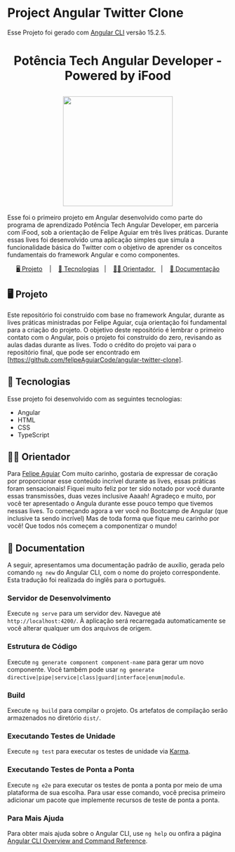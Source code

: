 # Project Angular Twitter Clone

Esse Projeto foi gerado com [Angular CLI](https://github.com/angular/angular-cli) versão 15.2.5.

<h1 align="center">Potência Tech Angular Developer - Powered by iFood </h1>

<h2 align="center"><img src="./src/assets/img/potência-tech-angular-developer-powered-by-iFood.webp" width="250px"></h2>

<p>Esse foi o primeiro projeto em Angular desenvolvido como parte do programa de aprendizado Potência Tech Angular Developer, em parceria com iFood, sob a orientação de Felipe Aguiar em três lives práticas. Durante essas lives foi desenvolvido uma aplicação simples que simula a funcionalidade básica do Twitter com o objetivo de aprender os conceitos fundamentais do framework Angular e como componentes.</p>

<p align="center">
<a href="#-projeto">🖥️ Projeto</a> &nbsp;&nbsp;&nbsp;|&nbsp;&nbsp;&nbsp;
<a href="#-tecnologias">🚀 Tecnologias</a>&nbsp;&nbsp;&nbsp;|&nbsp;&nbsp;&nbsp;
<a href="#-orientador">👩‍💻 Orientador </a>&nbsp;&nbsp;&nbsp;|&nbsp;&nbsp;&nbsp;
<a href="#-documentation">📝 Documentação</a>
</p>

## 🖥️ Projeto

Este repositório foi construído com base no framework Angular, durante as lives práticas ministradas por Felipe Aguiar, cuja orientação foi fundamental para a criação do projeto. O objetivo deste repositório é lembrar o primeiro contato com o Angular, pois o projeto foi construído do zero, revisando as aulas dadas durante as lives. Todo o crédito do projeto vai para o repositório final, que pode ser encontrado em [https://github.com/felipeAguiarCode/angular-twitter-clone].

## 🚀 Tecnologias

Esse projeto foi desenvolvido com as seguintes tecnologias:

- Angular 
- HTML
- CSS
- TypeScript

## 👩‍💻 Orientador 

Para [Felipe Aguiar](https://github.com/felipeAguiarCode) Com muito carinho, gostaria de expressar de coração por proporcionar esse conteúdo incrível durante as lives, essas práticas foram sensacionais! Fiquei muito feliz por ter sido notado por você durante essas transmissões, duas vezes inclusive Aaaah! Agradeço e muito, por você ter apresentado o Angula durante esse pouco tempo que tivemos nessas lives. To começando agora a ver você no Bootcamp de Angular (que inclusive ta sendo incrível) Mas de toda forma que fique meu carinho por você! Que todos nós começem a componentizar o mundo!

## 📝 Documentation

A seguir, apresentamos uma documentação padrão de auxílio, gerada pelo comando `ng new` do Angular CLI, com o nome do projeto correspondente. Esta tradução foi realizada do inglês para o português.

### Servidor de Desenvolvimento

Execute `ng serve` para um servidor dev. Navegue até `http://localhost:4200/`. À aplicação será recarregada automaticamente se você alterar qualquer um dos arquivos de origem.

### Estrutura de Código

Execute `ng generate component component-name` para gerar um novo componente. Você também pode usar `ng generate directive|pipe|service|class|guard|interface|enum|module`.

### Build

Execute `ng build` para compilar o projeto. Os artefatos de compilação serão armazenados no diretório `dist/`.

### Executando Testes de Unidade

Execute `ng test` para executar os testes de unidade via [Karma](https://karma-runner.github.io).

###  Executando Testes de Ponta a Ponta

Execute `ng e2e` para executar os testes de ponta a ponta por meio de uma plataforma de sua escolha. Para usar esse comando, você precisa primeiro adicionar um pacote que implemente recursos de teste de ponta a ponta.

### Para Mais Ajuda

Para obter mais ajuda sobre o Angular CLI, use `ng help` ou onfira a página [Angular CLI Overview and Command Reference](https://angular.io/cli).
